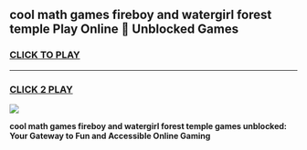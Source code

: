 
## cool math games fireboy and watergirl forest temple Play Online 👋 Unblocked Games
<h3>
<a href="https://news.freeplayer.one?title=cool_math_games_fireboy_and_watergirl_forest_temple&ref=17CMG">CLICK TO PLAY</a></h3>
<hr>

<h3>
<a href="https://news.freeplayer.one?title=cool_math_games_fireboy_and_watergirl_forest_temple&ref=17CMG">CLICK 2 PLAY</a>
  
</h3>

<a href="https://news.freeplayer.one?title=cool_math_games_fireboy_and_watergirl_forest_temple&ref=17CMG/"><img src="https://clearcache.store/games.png"></a>


**cool math games fireboy and watergirl forest temple games unblocked: Your Gateway to Fun and Accessible Online Gaming**
